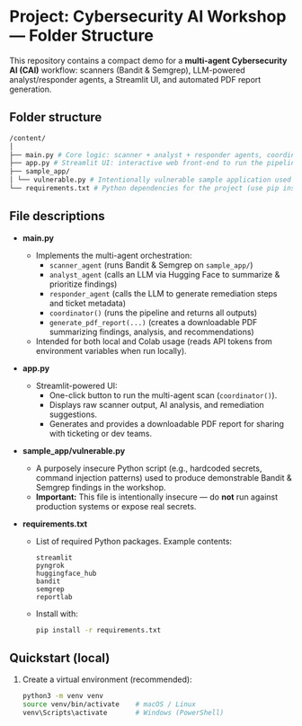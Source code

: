 # Project: Cybersecurity AI Workshop — Folder Structure

This repository contains a compact demo for a **multi-agent Cybersecurity AI (CAI)** workflow: scanners (Bandit & Semgrep), LLM-powered analyst/responder agents, a Streamlit UI, and automated PDF report generation.

## Folder structure

```bash
/content/
│
├── main.py # Core logic: scanner + analyst + responder agents, coordinator, and PDF generation
├── app.py # Streamlit UI: interactive web front-end to run the pipeline and download the report
├── sample_app/
│ └── vulnerable.py # Intentionally vulnerable sample application used for scanning (for training/demo only)
└── requirements.txt # Python dependencies for the project (use pip install -r requirements.txt)
```
## File descriptions

- **main.py**  
  - Implements the multi-agent orchestration:
    - `scanner_agent` (runs Bandit & Semgrep on `sample_app/`)
    - `analyst_agent` (calls an LLM via Hugging Face to summarize & prioritize findings)
    - `responder_agent` (calls the LLM to generate remediation steps and ticket metadata)
    - `coordinator()` (runs the pipeline and returns all outputs)
    - `generate_pdf_report(...)` (creates a downloadable PDF summarizing findings, analysis, and recommendations)
  - Intended for both local and Colab usage (reads API tokens from environment variables when run locally).

- **app.py**  
  - Streamlit-powered UI:
    - One-click button to run the multi-agent scan (`coordinator()`).
    - Displays raw scanner output, AI analysis, and remediation suggestions.
    - Generates and provides a downloadable PDF report for sharing with ticketing or dev teams.

- **sample_app/vulnerable.py**  
  - A purposely insecure Python script (e.g., hardcoded secrets, command injection patterns) used to produce demonstrable Bandit & Semgrep findings in the workshop.
  - **Important:** This file is intentionally insecure — do **not** run against production systems or expose real secrets.

- **requirements.txt**  
  - List of required Python packages. Example contents:
    ```
    streamlit
    pyngrok
    huggingface_hub
    bandit
    semgrep
    reportlab
    ```
  - Install with:
    ```bash
    pip install -r requirements.txt
    ```

## Quickstart (local)

1. Create a virtual environment (recommended):
   ```bash
   python3 -m venv venv
   source venv/bin/activate    # macOS / Linux
   venv\Scripts\activate       # Windows (PowerShell)
